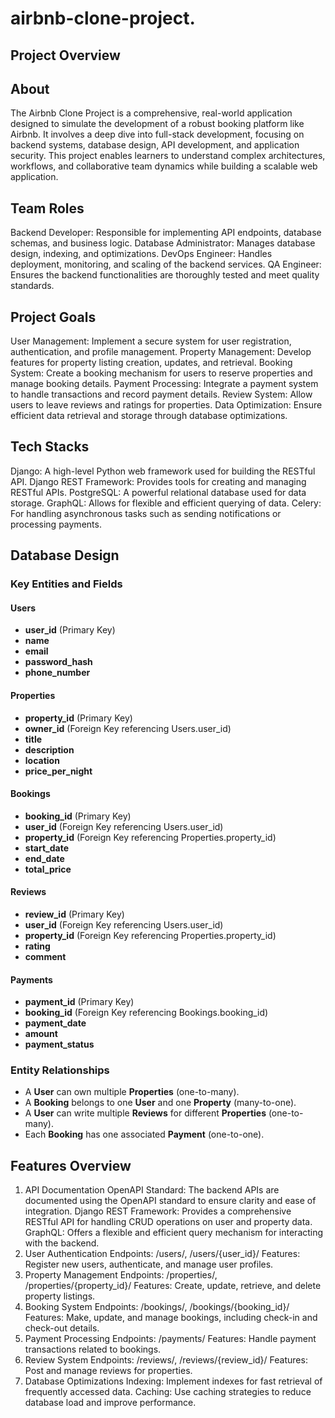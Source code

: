 # airbnb-clone-project.
## Project Overview

## About
The Airbnb Clone Project is a comprehensive, real-world application designed to simulate the development of a robust booking platform like Airbnb. It involves a deep dive into full-stack development, focusing on backend systems, database design, API development, and application security. This project enables learners to understand complex architectures, workflows, and collaborative team dynamics while building a scalable web application.

## Team Roles
Backend Developer: Responsible for implementing API endpoints, database schemas, and business logic.
Database Administrator: Manages database design, indexing, and optimizations.
DevOps Engineer: Handles deployment, monitoring, and scaling of the backend services.
QA Engineer: Ensures the backend functionalities are thoroughly tested and meet quality standards.

## Project Goals
User Management: Implement a secure system for user registration, authentication, and profile management.
Property Management: Develop features for property listing creation, updates, and retrieval.
Booking System: Create a booking mechanism for users to reserve properties and manage booking details.
Payment Processing: Integrate a payment system to handle transactions and record payment details.
Review System: Allow users to leave reviews and ratings for properties.
Data Optimization: Ensure efficient data retrieval and storage through database optimizations.

## Tech Stacks
Django: A high-level Python web framework used for building the RESTful API.
Django REST Framework: Provides tools for creating and managing RESTful APIs.
PostgreSQL: A powerful relational database used for data storage.
GraphQL: Allows for flexible and efficient querying of data.
Celery: For handling asynchronous tasks such as sending notifications or processing payments.

## Database Design

### Key Entities and Fields

#### Users
- **user_id** (Primary Key)  
- **name**  
- **email**  
- **password_hash**  
- **phone_number**

#### Properties
- **property_id** (Primary Key)  
- **owner_id** (Foreign Key referencing Users.user_id)  
- **title**  
- **description**  
- **location**  
- **price_per_night**

#### Bookings
- **booking_id** (Primary Key)  
- **user_id** (Foreign Key referencing Users.user_id)  
- **property_id** (Foreign Key referencing Properties.property_id)  
- **start_date**  
- **end_date**  
- **total_price**

#### Reviews
- **review_id** (Primary Key)  
- **user_id** (Foreign Key referencing Users.user_id)  
- **property_id** (Foreign Key referencing Properties.property_id)  
- **rating**  
- **comment**

#### Payments
- **payment_id** (Primary Key)  
- **booking_id** (Foreign Key referencing Bookings.booking_id)  
- **payment_date**  
- **amount**  
- **payment_status**

### Entity Relationships

- A **User** can own multiple **Properties** (one-to-many).  
- A **Booking** belongs to one **User** and one **Property** (many-to-one).  
- A **User** can write multiple **Reviews** for different **Properties** (one-to-many).  
- Each **Booking** has one associated **Payment** (one-to-one).

## Features Overview
1. API Documentation
OpenAPI Standard: The backend APIs are documented using the OpenAPI standard to ensure clarity and ease of integration.
Django REST Framework: Provides a comprehensive RESTful API for handling CRUD operations on user and property data.
GraphQL: Offers a flexible and efficient query mechanism for interacting with the backend.
2. User Authentication
Endpoints: /users/, /users/{user_id}/
Features: Register new users, authenticate, and manage user profiles.
3. Property Management
Endpoints: /properties/, /properties/{property_id}/
Features: Create, update, retrieve, and delete property listings.
4. Booking System
Endpoints: /bookings/, /bookings/{booking_id}/
Features: Make, update, and manage bookings, including check-in and check-out details.
5. Payment Processing
Endpoints: /payments/
Features: Handle payment transactions related to bookings.
6. Review System
Endpoints: /reviews/, /reviews/{review_id}/
Features: Post and manage reviews for properties.
7. Database Optimizations
Indexing: Implement indexes for fast retrieval of frequently accessed data.
Caching: Use caching strategies to reduce database load and improve performance.
